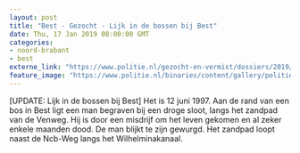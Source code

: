 ```yaml
---
layout: post
title: "Best - Gezocht - Lijk in de bossen bij Best"
date: Thu, 17 Jan 2019 08:00:00 GMT
categories: 
- noord-brabant 
- best 
externe_link: "https://www.politie.nl/gezocht-en-vermist/dossiers/2019/09-lijk-in-de-bossen-bij-best/lijk-in-de-bossen-bij-best.html"
feature_image: "https://www.politie.nl/binaries/content/gallery/politie/gezocht/dossiers/2019/09-ob/lijk-in-bossen-best/blouse1.jpg"
---
```


[UPDATE: Lijk in de bossen bij Best] Het is 12 juni 1997. Aan de rand van een bos in Best ligt een man begraven bij een droge sloot, langs het zandpad van de Venweg. Hij is door een misdrijf om het leven gekomen en al zeker enkele maanden dood. De man blijkt te zijn gewurgd. Het zandpad loopt naast de Ncb-Weg langs het Wilhelminakanaal.
